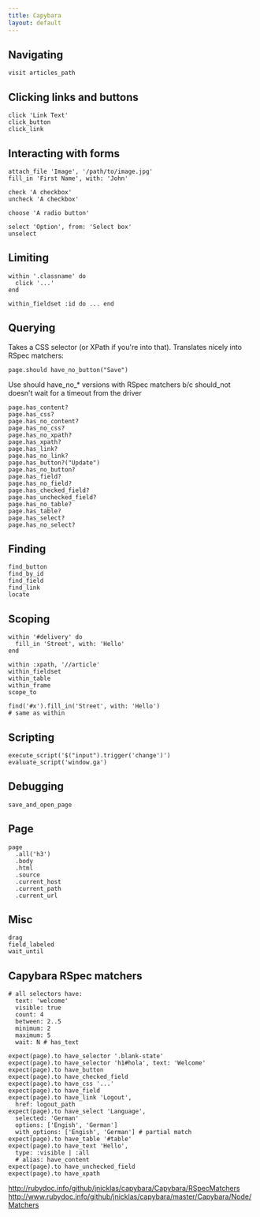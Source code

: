 ```yaml
---
title: Capybara
layout: default
---
```


## Navigating

    visit articles_path

## Clicking links and buttons

    click 'Link Text'
    click_button
    click_link

## Interacting with forms

    attach_file 'Image', '/path/to/image.jpg'
    fill_in 'First Name', with: 'John'

    check 'A checkbox'
    uncheck 'A checkbox'

    choose 'A radio button'

    select 'Option', from: 'Select box'
    unselect

## Limiting

    within '.classname' do
      click '...'
    end

    within_fieldset :id do ... end

## Querying

Takes a CSS selector (or XPath if you're into that).
Translates nicely into RSpec matchers:

    page.should have_no_button("Save")

Use should have_no_* versions with RSpec matchers b/c
should_not doesn't wait for a timeout from the driver

    page.has_content?
    page.has_css?
    page.has_no_content?
    page.has_no_css?
    page.has_no_xpath?
    page.has_xpath?
    page.has_link?
    page.has_no_link?
    page.has_button?("Update")
    page.has_no_button?
    page.has_field?
    page.has_no_field?
    page.has_checked_field?
    page.has_unchecked_field?
    page.has_no_table?
    page.has_table?
    page.has_select?
    page.has_no_select?

## Finding

    find_button
    find_by_id
    find_field
    find_link
    locate

## Scoping

    within '#delivery' do
      fill_in 'Street', with: 'Hello'
    end

    within :xpath, '//article'
    within_fieldset
    within_table
    within_frame
    scope_to

    find('#x').fill_in('Street', with: 'Hello')
    # same as within

## Scripting

    execute_script('$("input").trigger('change')')
    evaluate_script('window.ga')

## Debugging

    save_and_open_page

## Page

    page
      .all('h3')
      .body
      .html
      .source
      .current_host
      .current_path
      .current_url

## Misc
   
    drag
    field_labeled
    wait_until
   
## Capybara RSpec matchers

    # all selectors have:
      text: 'welcome' 
      visible: true
      count: 4
      between: 2..5
      minimum: 2
      maximum: 5
      wait: N # has_text

    expect(page).to have_selector '.blank-state'
    expect(page).to have_selector 'h1#hola', text: 'Welcome'
    expect(page).to have_button
    expect(page).to have_checked_field
    expect(page).to have_css '...'
    expect(page).to have_field
    expect(page).to have_link 'Logout',
      href: logout_path
    expect(page).to have_select 'Language',
      selected: 'German'
      options: ['Engish', 'German']
      with_options: ['Engish', 'German'] # partial match
    expect(page).to have_table '#table'
    expect(page).to have_text 'Hello',
      type: :visible | :all
      # alias: have_content
    expect(page).to have_unchecked_field
    expect(page).to have_xpath

http://rubydoc.info/github/jnicklas/capybara/Capybara/RSpecMatchers
http://www.rubydoc.info/github/jnicklas/capybara/master/Capybara/Node/Matchers

